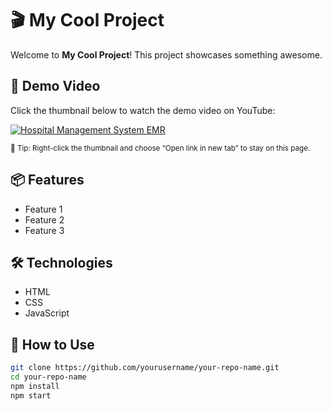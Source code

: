 # 🎬 My Cool Project

Welcome to **My Cool Project**! This project showcases something awesome.

## 🚀 Demo Video

Click the thumbnail below to watch the demo video on YouTube:

[![Hospital Management System EMR](https://img.youtube.com/vi/_PfG1i67uC4/0.jpg)](https://www.youtube.com/watch?v=_PfG1i67uC4)

<sub>📝 Tip: Right-click the thumbnail and choose “Open link in new tab” to stay on this page.</sub>

## 📦 Features

- Feature 1
- Feature 2
- Feature 3

## 🛠️ Technologies

- HTML
- CSS
- JavaScript

## 📁 How to Use

```bash
git clone https://github.com/yourusername/your-repo-name.git
cd your-repo-name
npm install
npm start
